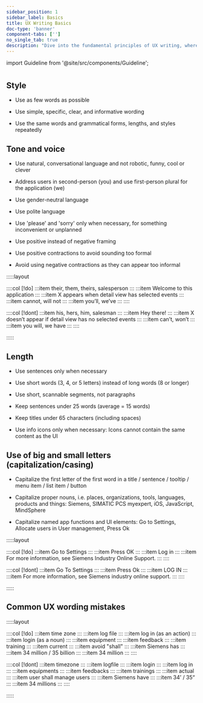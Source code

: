 ```yaml
---
sidebar_position: 1
sidebar_label: Basics
title: UX Writing Basics
doc-type: 'banner'
component-tabs: ['']
no_single_tab: true
description: "Dive into the fundamental principles of UX writing, where you'll learn how to create text that enhances user experience by being clear, concise, and user-friendly. This section lays the groundwork for all your UX writing endeavors."
---
```


import Guideline from '@site/src/components/Guideline';

#

## Style

- Use as few words as possible

- Use simple, specific, clear, and informative wording

- Use the same words and grammatical forms, lengths, and styles repeatedly

## Tone and voice

- Use natural, conversational language and not robotic, funny, cool or clever

- Address users in second-person (you) and use first-person plural for the application (we)

- Use gender-neutral language

- Use polite language

- Use 'please' and 'sorry' only when necessary, for something inconvenient or unplanned

- Use positive instead of negative framing

- Use positive contractions to avoid sounding too formal

- Avoid using negative contractions as they can appear too informal

:::::layout

::::col
[!do]
:::item
their, them, theirs, salesperson
:::
:::item
Welcome to this application
:::
:::item
X appears when detail view has selected events
:::
:::item
cannot, will not
:::
:::item
you’ll, we’ve
:::
::::

::::col
[!dont]
:::item
his, hers, him, salesman
:::
:::item
Hey there!
:::
:::item
X doesn’t appear if detail view has no selected events
:::
:::item
can’t, won’t
:::
:::item
you will, we have
:::
::::

:::::

## Length

- Use sentences only when necessary

- Use short words (3, 4, or 5 letters) instead of long words (8 or longer)

- Use short, scannable segments, not paragraphs

- Keep sentences under 25 words (average = 15 words)

- Keep titles under 65 characters (including spaces)

- Use info icons only when necessary: Icons cannot contain the same content as the UI

## Use of big and small letters (capitalization/casing)

- Capitalize the first letter of the first word in a title / sentence / tooltip / menu item / list item / button

- Capitalize proper nouns, i.e. places, organizations, tools, languages, products and things: Siemens, SIMATIC PCS myexpert, iOS, JavaScript, MindSphere

- Capitalize named app functions and UI elements: Go to Settings, Allocate users in User management, Press Ok

:::::layout

::::col
[!do]
:::item
Go to Settings
:::
:::item
Press OK
:::
:::item
Log in
:::
:::item
For more information, see Siemens Industry Online Support.
:::
::::

::::col
[!dont]
:::item
Go To Settings
:::
:::item
Press Ok
:::
:::item
LOG IN
:::
:::item
For more information, see Siemens industry online support.
:::
::::

:::::

## Common UX wording mistakes

:::::layout

::::col
[!do]
:::item
time zone
:::
:::item
log file
:::
:::item
log in (as an action)
:::
:::item
login (as a noun)
:::
:::item
equipment
:::
:::item
feedback
:::
:::item
training
:::
:::item
current
:::
:::item
avoid "shall"
:::
:::item
Siemens has
:::
:::item
34 million / 35 billion
:::
:::item
34 million
:::
::::

::::col
[!dont]
:::item
timezone
:::
:::item
logfile
:::
:::item
login
:::
:::item
log in
:::
:::item
equipments
:::
:::item
feedbacks
:::
:::item
trainings
:::
:::item
actual
:::
:::item
user shall manage users
:::
:::item
Siemens have
:::
:::item
34’ / 35“
:::
:::item
34 millions
:::
::::

:::::
